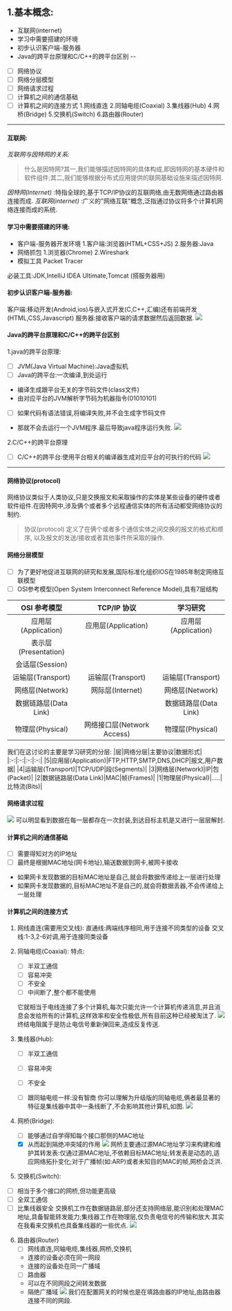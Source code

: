 ## 1.基本概念:
* 互联网(internet)
* 学习中需要搭建的环境
* 初步认识客户端-服务器
* Java的跨平台原理和C/C++的跨平台区别
--
* [ ] 网络协议
* [ ] 网络分层模型
* [ ] 网络请求过程
* [ ] 计算机之间的通信基础
* [ ] 计算机之间的连接方式
    1.网线直连
    2.同轴电缆(Coaxial)
    3.集线器(Hub)
    4.网桥(Bridge)
    5.交换机(Switch)
    6.路由器(Router)

---
#### 互联网:
*互联网与因特网的关系:*

>  什么是因特网?其一,我们能够描述因特网的具体构成,即因特网的基本硬件和软件组件;其二,我们能够根据分布式应用提供的联网基础设施来描述因特网.

*因特网(Internet)* :特指全球的,基于TCP/IP协议的互联网络,由无数网络通过路由器连接而成.
*互联网(internet)* :广义的"网络互联"概念,泛指通过协议将多个计算机网络连接而成的系统.

#### 学习中需要搭建的环境:
* 客户端-服务器开发环境
  1.客户端:浏览器(HTML+CSS+JS)
  2.服务器:Java
* 网络抓包
  1.浏览器(Chrome)
  2.Wireshark
* 模拟工具
  Packet Tracer

必装工具:JDK,IntelliJ IDEA Ultimate,Tomcat (搭服务器用)

#### 初步认识客户端-服务器:
客户端:移动开发(Android,ios)与嵌入式开发(C,C++,汇编)还有前端开发(HTML,CSS,Javascript)
服务器:接收客户端的请求数据然后返回数据.
![](./image/服务器和客户端.png)

#### Java的跨平台原理和C/C++的跨平台区别
1.java的跨平台原理:
* [ ] JVM(Java Virtual Machine):Java虚拟机
* [ ] Java的跨平台:一次编译,到处运行
* 编译生成跟平台无关的字节码文件(class文件)
* 由对应平台的JVM解析字节码为机器指令(01010101)
* [ ] 如果代码有语法错误,将编译失败,并不会生成字节码文件
* 那就不会去运行一个JVM程序.最后导致java程序运行失败.
![](   ./image/JAVA.png)

2.C/C++的跨平台原理
* [ ] C/C++的跨平台:使用平台相关的编译器生成对应平台的可执行的代码
![ ](./image/代码C和C++.png)

---
#### 网络协议(protocol)
网络协议类似于人类协议,只是交换报文和采取操作的实体是某些设备的硬件或者软件组件.在因特网中,涉及俩个或者多个远程通信实体的所有活动都受网络协议的制约.
> 协议(protocol) 定义了在俩个或者多个通信实体之间交换的报文的格式和顺序,
> 以及报文的发送/接收或者其他事件所采取的操作.

#### 网络分层模型
* [ ] 为了更好地促进互联网的研究和发展,国际标准化组织IOS在1985年制定网络互联模型
* [ ] OSI参考模型(Open System Interconnect Reference Model),具有7层结构

|   **OSI 参考模型** | **TCP/IP 协议** | **学习研究** |
|:---:|:---:|:---:|
|应用层(Application)|应用层(Application)|应用层(Application)|
|表示层(Presentation)|||
|会话层(Session)|||
|运输层(Transport)|运输层(Transport)|运输层(Transport)|
|网络层(Network)|网际层(Internet)|网络层(Network)|
|数据链路层(Data Link)  ||数据链路层(Data Link)|
|物理层(Physical)|网络接口层(Network Access)|物理层(Physical)|

我们在这讨论的主要是学习研究的分层:
|层|网络分层|主要协议|数据形式|
|:-:|:-:|:-:|:-:|
|5|应用层(Application)|FTP,HTTP,SMTP,DNS,DHCP|报文,用户数据|
|4|运输层(Transport)|TCP/UDP|段(Segments)|
|3|网络层(Network)|IP|包(Packet)|
|2|数据链路层(Data Link)|MAC|帧(Frames)|
|1|物理层(Physical)|.....|比特流(Bits)|

#### 网络请求过程
![](./image/网络请求过程.png)
可以明显看到数据在每一层都存在一次封装,到达目标主机是又进行一层层解封.

#### 计算机之间的通信基础
* [ ] 需要得知对方的IP地址
* [ ] 最终是根据MAC地址(网卡地址),输送数据到网卡,被网卡接收
* 如果网卡发现数据的目标MAC地址是自己,就会将数据传递给上一层进行处理
* 如果网卡发现数据的,目标MAC地址不是自己的,就会将数据丢器,不会传递给上一层处理

#### 计算机之间的连接方式
1. 网线直连(需要用交叉线):
直通线:两端线序相同,用于连接不同类型的设备
交叉线:1-3,2-6对调,用于连接同类设备

2. 同轴电缆(Coaxial):
    特点:
   * [ ] 半双工通信
   * [ ] 容易冲突
   * [ ] 不安全
   * [ ] 中间断了,整个都不能使用
   
   它就相当于电线连接了多个计算机,每次只能允许一个计算机传递消息,并且消息会发给所有的计算机,这样效率和安全性极低,所有目前这种已经被淘汰了.
![](./image/同轴电缆.png)
终结电阻属于是防止电信号重新弹回来,造成反复传送.

3. 集线器(Hub):
   * [ ] 半双工通信
   * [ ] 容易冲突
   * [ ] 不安全
   * [ ] 跟同轴电缆一样:没有智商
你可以理解为升级版的同轴电缆,俩者最显著的特征是集线器中其中一条线断了,不会影响其他计算机,如图.
![](./image/集线器.png)


4. 网桥(Bridge):
   * [ ] 能够通过自学得知每个接口那侧的MAC地址
   * [x] 从而起到隔绝冲突域的作用
  ![](./image/网桥.png)
  网桥主要通过源MAC地址学习来构建和维护其转发表:仅通过源MAC地址,不依赖目标MAC地址;转发表是动态的,适应网络拓扑变化;对于广播帧(如:ARP)或者未知目的MAC的帧,网桥会泛洪.

5. 交换机(Switch):
  * [ ] 相当于多个接口的网桥,但功能更高级
  * [ ] 全双工通信
  * [ ] 比集线器安全
  交换机工作在数据链路层,部分还支持网络层,能识别和处理MAC地址,具备智能转发能力;集线器工作在物理层,仅负责电信号的传输和放大.其实在我看来交换机也具备集线器的一些优点.
  ![](./image/交换机.png)

6. 路由器(Router)
   * [ ] 网线直连,同轴电缆,集线器,网桥,交换机
   * 连接的设备必须在同一网段
   * 连接的设备处在同一广播域
   * [ ] 路由器
   * 可以在不同网段之间转发数据
   * 隔绝广播域
![](./image/路由器.png)
我们在配置网关的时候也是在填路由器的IP地址,由路由器连接不同的网段.




